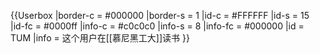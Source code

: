 {{Userbox
  |border-c = #000000
  |border-s = 1
  |id-c     = #FFFFFF
  |id-s     = 15
  |id-fc    = #0000ff
  |info-c   = #c0c0c0
  |info-s   = 8
  |info-fc  = #000000
  |id       = TUM
  |info     = 这个用户在[[慕尼黑工大]]读书
}}